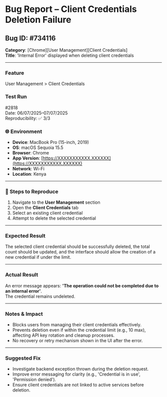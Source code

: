 # Bug Report – Client Credentials Deletion Failure

## Bug ID: #734116  
**Category**: [Chrome][User Management][Client Credentials]  
**Title**: 'Internal Error' displayed when deleting client credentials

---

### Feature
User Management > Client Credentials

### Test Run
#2818  
Date: 06/07/2025–07/07/2025  
Reproducibility: ✅ 3/3

### 🌐 Environment
- **Device**: MacBook Pro (15-inch, 2019)  
- **OS**: macOS Sequoia 15.5  
- **Browser**: Chrome  
- **App Version**: [https://XXXXXXXXXXX.XXXXXX](https://XXXXXXXXXXX.XXXXXX)  
- **Network**: Wi-Fi  
- **Location**: Kenya  

---

### 🔁 Steps to Reproduce

1. Navigate to the **User Management** section  
2. Open the **Client Credentials** tab  
3. Select an existing client credential  
4. Attempt to delete the selected credential

---

### Expected Result
The selected client credential should be successfully deleted, the total count should be updated, and the interface should allow the creation of a new credential if under the limit.

---

### Actual Result
An error message appears:  **'The operation could not be completed due to an internal error'**.  
The credential remains undeleted.

---

### Notes & Impact

- Blocks users from managing their client credentials effectively.
- Prevents deletion even if within the credential limit (e.g., 10 max), affecting API key rotation and cleanup processes.
- No recovery or retry mechanism shown in the UI after the error.

---

### Suggested Fix

- Investigate backend exception thrown during the deletion request.
- Improve error messaging for clarity (e.g., 'Credential is in use', 'Permission denied').
- Ensure client credentials are not linked to active services before deletion.
